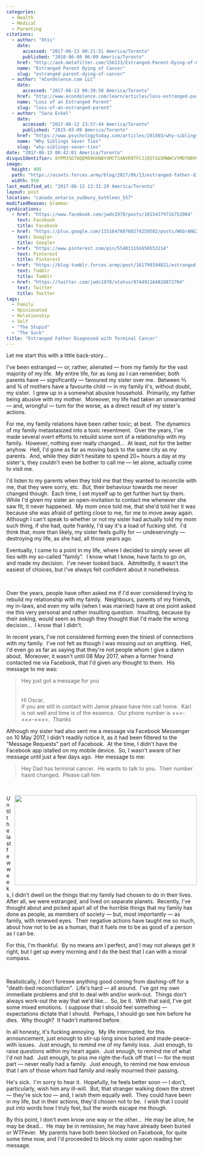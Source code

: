 ```yaml
---
categories:
  - Health
  - Medical
  - Parenting
citations:
  - author: "Otis"
    date:
      accessed: "2017-06-13 00:21:51 America/Toronto"
      published: "2010-06-08 06:09 America/Toronto"
    href: "http://ask.metafilter.com/156133/Estranged-Parent-Dying-of-Cancer"
    name: "Estranged Parent Dying of Cancer"
    slug: "estranged-parent-dying-of-cancer"
  - author: "eCondolence.com LLC"
    date:
      accessed: "2017-06-13 00:39:58 America/Toronto"
    href: "http://www.econdolence.com/learn/articles/loss-estranged-parent"
    name: "Loss of an Estranged Parent"
    slug: "loss-of-an-estranged-parent"
  - author: "Sara Eckel"
    date:
      accessed: "2017-06-12 23:57:44 America/Toronto"
      published: "2015-03-09 America/Toronto"
    href: "https://www.psychologytoday.com/articles/201503/why-siblings-sever-ties"
    name: "Why Siblings Sever Ties"
    slug: "why-siblings-sever-ties"
date: "2017-06-13 00:42:01 America/Toronto"
disqusIdentifier: 8YPM35D76QEM89HXNBYXMCTS4NVR9TFCJJQ5TGU3MWWCVYMDTHB998U5EEW7SU8GY8V3FK7B4CWMSQHNXYVQTK75R6DUVKBKAYB9
image:
  height: 495
  path: "https://assets.forces.army/blog/2017/06/13/estranged-father-diagnosed-with-terminal-cancer/hotlink-ok/innominate_1_950x495.png"
  width: 950
last_modified_at: "2017-06-13 13:31:29 America/Toronto"
layout: post
location: "canada_ontario_sudbury_kathleen_557"
modifiedReason: Grammar
syndications:
  - href: "https://www.facebook.com/jwds1978/posts/10154379716752084"
    text: Facebook
    title: Facebook
  - href: "https://plus.google.com/115164780760274259502/posts/W6brANG2Qqs"
    text: Google+
    title: Google+
  - href: "https://www.pinterest.com/pin/554013191650553214"
    text: Pinterest
    title: Pinterest
  - href: "https://blog-tumblr.forces.army/post/161799194021/estranged-father-diagnosed-with-terminal-cancer"
    text: Tumblr
    title: Tumblr
  - href: "https://twitter.com/jwds1978/status/874491164828872704"
    text: Twitter
    title: Twitter
tags:
  - Family
  - Opinionated
  - Relationship
  - Self
  - "The Stupid"
  - "The Suck"
title: "Estranged Father Diagnosed with Terminal Cancer"
---
```


<!--sse-->
<!--
  ~ NAME «» ALIAS
  ~
  ~ Rischke, Tyson Leigh «» Bruno, Oscar
  ~ Stewart, Ronald James Archibald «» Archer, Karl
  -->
<!--/sse-->
<p>
  Let me start this with a little back-story&hellip;
</p>
<p>
  I've been estranged &#8212; or, rather, alienated &#8212; from my family for the vast majority of my life.&nbsp; My entire life, for as long as I can
  remember, both parents have &#8212; significantly &#8212; favoured my sister over me.&nbsp; Between &frac23; and &frac34; of mothers have a favourite child
  &#8212; in my family it's, without doubt, my sister.&nbsp; I grew up in a somewhat abusive household.&nbsp; Primarily, my father being abusive with my
  mother.&nbsp; Moreover, my life had taken an unwarranted &#8212; and, wrongful &#8212; turn for the worse, as a direct result of my sister's actions.
</p>
<!-- excerptBreak -->
<p>
  For me, my family relations have been rather toxic; at best.&nbsp; The dynamics of my family metastasized into a toxic resentment.&nbsp; Over the years, I've
  made several overt efforts to rebuild some sort of a relationship with my family.&nbsp; However, nothing ever really changed&hellip;&nbsp; At least, not for
  the better anyhow.&nbsp; Hell, I'd gone as far as moving back to the same city as my parents.&nbsp; And, while they didn't hesitate to spend 20+ hours a day
  at my sister's, they couldn't even be bother to call me &#8212; let alone, actually come to visit me.
</p>
<p>
  I'd listen to my parents when they told me that they wanted to reconcile with me, that they were sorry, etc.&nbsp; But, their behaviour towards me never
  changed though.&nbsp; Each time, I set myself up to get further hurt by them.&nbsp; While I'd given my sister an open-invitation to contact me whenever she
  saw fit, it never happened.&nbsp; My mom once told me, that she'd told her it was because she was afraid of getting close to me, for me to move away
  again.&nbsp; Although I can't speak to whether or not my sister had actually told my mom such thing, if she had, quite frankly, I'd say it's a load of fucking
  shit.&nbsp; I'd think that, more than likely, my sister feels guilty for &#8212; undeservingly &#8212; destroying my life, as she had, all those years ago.
</p>
<p>
  Eventually, I came to a point in my life, where I decided to simply sever all ties with my so-called &quot;family&quot;.&nbsp; I know what I know, have facts
  to go on, and made my decision.&nbsp; I've never looked back.&nbsp; Admittedly, it wasn't the easiest of choices, but I've always felt confident about it
  nonetheless.
</p>
<p>
  &nbsp;
</p>
<p>
  Over the years, people have often asked me if I'd ever considered trying to rebuild my relationship with my family.&nbsp; Neighbours, parents of my friends,
  my in-laws, and even my wife (when I was married) have at one point asked me this very personal and rather insulting question.&nbsp; Insulting, because by
  their asking, would seem as though they thought that I'd made the wrong decision&hellip;&nbsp; I know that I didn't.
</p>
<p>
  In recent years, I've not considered forming even the tiniest of connections with my family.&nbsp; I've not felt as though I was missing out on
  anything.&nbsp; Hell, I'd even go as far as saying that they're not people whom I give a damn about.&nbsp; Moreover, it wasn't until 08 May 2017, when a
  former friend contacted me via Facebook, that I'd given any thought to them.&nbsp; His message to me was:
  <blockquote>
    Hey just got a message for you<br />
    &nbsp;<br />
    &nbsp;<br />
    Hi Oscar,<br />
    If you are still in contact with Jamie please have him call home.&nbsp; Karl is not well and time is of the essence.&nbsp; Our phone number is
    &times;&times;&times;-&times;&times;&times;-&times;&times;&times;&times;.&nbsp; Thanks
  </blockquote>
</p>
<p>
  Although my sister had also sent me a message via Facebook Messenger on 10 May 2017, I didn't readily notice it, as it had been filtered to the &quot;Message
  Requests&quot; part of Facebook.&nbsp; At the time, I didn't have the Facebook app istalled on my mobile device.&nbsp; So, I wasn't aware of her message until
  just a few days ago.&nbsp; Her message to me:
  <blockquote>
    Hey Dad has terminal cancer.&nbsp; He wants to talk to you.&nbsp; Their number hasnt changed.&nbsp; Please call him
  </blockquote>
</p>
<p>
  &nbsp;
</p>
<img alt="" height="238"
  src="{{ site.uri.assets }}/blog/2017/06/13/estranged-father-diagnosed-with-terminal-cancer/why-im-thankful-for-my-estranged-father_482x238.png"
  style="border: 0px; float: right; margin-bottom: 10px; margin-left: 10px;" width="482" />
<p>
  Until the last few weeks, I didn't dwell on the things that my family had chosen to do in their lives.&nbsp; After all, we were estranged, and lived on
  separate planets.&nbsp; Recently, I've thought about and picked apart all of the horrible things that my family has done as people, as members of society
  &#8212; but, most importantly &#8212; as family, with renewed eyes.&nbsp; Their negative actions have taught me so much, about how not to be as a human, that
  it fuels me to be as good of a person as I can be.
</p>
<p>
  For this, I'm thankful.&nbsp; By no means am I perfect, and I may not always get it right, but I get up every morning and I do the best that I can with a
  moral compass.
</p>
<p>
  &nbsp;
</p>
<p>
  Realistically, I don't foresee anything good coming from dashing-off for a &quot;death-bed reconciliation&quot;.&nbsp; Life's hard &#8212; all around.&nbsp;
  I've got my own immediate problems and shit to deal with and/or work-out.&nbsp; Things don't always work-out the way that we'd like&hellip;&nbsp; So, be
  it.&nbsp; With that said, I've got some mixed emotions.&nbsp; I suppose that I should feel something &#8212; expectations dictate that I should.&nbsp;
  Perhaps, I should go see him before he dies.&nbsp; Why though?&nbsp; It hadn't mattered before.
</p>
<p>
  In all honesty, it's fucking annoying.&nbsp; My life interrupted, for this announcement, just enough to stir-up long since buried and made-peace-with
  issues.&nbsp; Just enough, to remind me of my family loss.&nbsp; Just enough, to raise questions within my heart again.&nbsp; Just enough, to remind me of
  what I'd not had.&nbsp; Just enough, to piss me right-the-fuck off that I &#8212; for the most part &#8212; never really had a family.&nbsp; Just enough, to
  remind me how envious that I am of those whom had family and really mourned their passing.
</p>
<p>
  He's sick.&nbsp; I'm sorry to hear it.&nbsp; Hopefully, he feels better soon &#8212; I don't, particularly, wish him any ill-will.&nbsp; But, that stranger
  walking down the street &#8212; they're sick too &#8212; and, I wish them equally well.&nbsp; They could have been in my life, but in their actions, they'd
  chosen not to be.&nbsp; I wish that I could put into words how I truly feel, but the words escape me though.
</p>
<p>
  By this point, I don't even know one way or the other&hellip;&nbsp; He may be alive, he may be dead&hellip;&nbsp; He may be in remission, he may have already
  been buried or WTFever.&nbsp; My parents have both been blocked on Facebook, for quite some time now, and I'd proceeded to block my sister upon reading her
  message.
</p>
